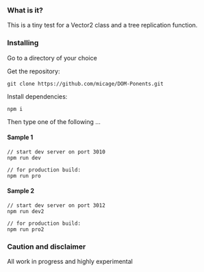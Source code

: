 ### What is it?
This is a tiny test for a Vector2 class and a tree replication function.

### Installing
Go to a directory of your choice

Get the repository:
```
git clone https://github.com/micage/DOM-Ponents.git
```

Install dependencies:
```
npm i
```

Then type one of the following ...

#### Sample 1
```
// start dev server on port 3010
npm run dev

// for production build:
npm run pro
```

#### Sample 2
```
// start dev server on port 3012
npm run dev2

// for production build:
npm run pro2
```

### Caution and disclaimer
All work in progress and highly experimental
